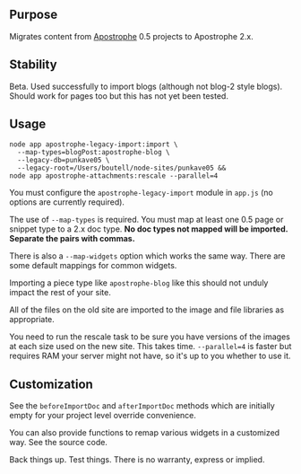 ## Purpose

Migrates content from [Apostrophe](http://apostrophecms.org) 0.5 projects to Apostrophe 2.x.

## Stability

Beta. Used successfully to import blogs (although not blog-2 style blogs). Should work for pages too but this has not yet been tested.

## Usage

```
node app apostrophe-legacy-import:import \
  --map-types=blogPost:apostrophe-blog \
  --legacy-db=punkave05 \
  --legacy-root=/Users/boutell/node-sites/punkave05 &&
node app apostrophe-attachments:rescale --parallel=4
```

You must configure the `apostrophe-legacy-import` module in `app.js` (no options are currently required).

The use of `--map-types` is required. You must map at least one 0.5 page or snippet type to a 2.x doc type. **No doc types not mapped will be imported. Separate the pairs with commas.**

There is also a `--map-widgets` option which works the same way. There are some default mappings for common widgets.

Importing a piece type like `apostrophe-blog` like this should not unduly impact the rest of your site.

All of the files on the old site are imported to the image and file libraries as appropriate.

You need to run the rescale task to be sure you have versions of the images at each size used on the new site. This takes time. `--parallel=4` is faster but requires RAM your server might not have, so it's up to you whether to use it.

## Customization

See the `beforeImportDoc` and `afterImportDoc` methods which are initially empty for your project level override convenience.

You can also provide functions to remap various widgets in a customized way. See the source code.

Back things up. Test things. There is no warranty, express or implied.
